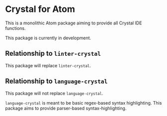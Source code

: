 # Crystal for Atom
This is a monolithic Atom package aiming to provide all Crystal IDE functions.

This package is currently in development.

## Relationship to `linter-crystal`

This package will replace `linter-crystal`.

## Relationship to `language-crystal`

This package will not replace `language-crystal`.

`language-crystal` is meant to be basic regex-based syntax highlighting. This package aims to provide parser-based syntax-highlighting.
